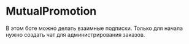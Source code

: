 # MutualPromotion

В этом боте можно делать взаимные подписки. Только для начала нужно создать чат для администрирования заказов.
